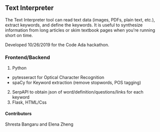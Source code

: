 ## Text Interpreter

The Text Interpreter tool can read text data (images, PDFs, plain text, etc.), extract keywords, and define the keywords. It is useful to synthesize information from long articles or skim textbook pages when you're running short on time. 

Developed 10/26/2019 for the Code Ada hackathon.

### Frontend/Backend

1. Python
 - pytesseract for Optical Character Recognition
 - spaCy for Keyword extraction (remove stopwords, POS tagging)
2. SerpAPI to obtain json of word/definition/questions/links for each keyword 
3. Flask, HTML/Css

#### Contributors
Shresta Bangaru and Elena Zheng
